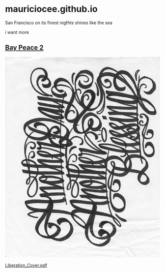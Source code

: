 # mauriciocee.github.io

San Francisco on its finest nigfhts shines like the sea 

i want more

## [Bay Peace 2](https://distrokid.com/hyperfollow/ciocastaneda/art-of-survival-feat-cmg--hugh-emc)

![adab](ADAB.jpeg)

[Liberation_Cover.pdf](https://github.com/mauriciocee/mauriciocee.github.io/blob/master/Liberation_Cover.pdf)
